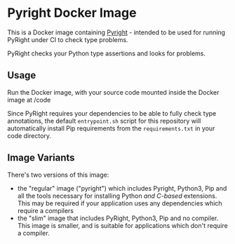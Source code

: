 # Pyright Docker Image

This is a Docker image containing [Pyright](https://github.com/Microsoft/pyright) -
intended to be used for running PyRight under CI to check type problems.

PyRight checks your Python type assertions and looks for problems.

## Usage

Run the Docker image, with your source code mounted inside the Docker image at /code

Since PyRight requires your dependencies to be able to fully check type annotations,
the default `entrypoint.sh` script for this repository will automatically install Pip
requirements from the `requirements.txt` in your code directory.

## Image Variants

There's two versions of this image:

- the "regular" image ("pyright") which includes Pyright, Python3, Pip and all the tools
  necessary for installing Python _and C-based_ extensions. This may be required if your
  application uses any dependencies which require a compilers
- the "slim" image that includes PyRight, Python3, Pip and no compiler. This image is
  smaller, and is suitable for applications which don't require a compiler.
